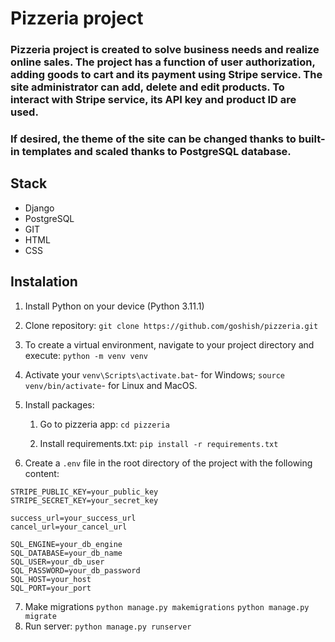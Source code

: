 # Pizzeria project

### Pizzeria project is created to solve business needs and realize online sales. The project has a function of user authorization, adding goods to cart and its payment using Stripe service. The site administrator can add, delete and edit products. To interact with Stripe service, its API key and product ID are used.
### If desired, the theme of the site can be changed thanks to built-in templates and scaled thanks to PostgreSQL database.


## Stack

* Django
* PostgreSQL
* GIT
* HTML
* CSS

## Instalation

1. Install Python on your device (Python 3.11.1)
2. Clone repository:  ```git clone https://github.com/goshish/pizzeria.git ```
3. To create a virtual environment, navigate to your project directory and execute:
   ``` python -m venv venv ```
4. Activate your 
```venv\Scripts\activate.bat```- for Windows;
```source venv/bin/activate```- for Linux and MacOS.
5. Install packages:

     1. Go to pizzeria app: ```cd pizzeria```
   
     2. Install requirements.txt: ``` pip install -r requirements.txt ```
  
6. Create a ```.env``` file in the root directory of the project with the following content:
```
STRIPE_PUBLIC_KEY=your_public_key
STRIPE_SECRET_KEY=your_secret_key

success_url=your_success_url
cancel_url=your_cancel_url

SQL_ENGINE=your_db_engine
SQL_DATABASE=your_db_name
SQL_USER=your_db_user
SQL_PASSWORD=your_db_password
SQL_HOST=your_host
SQL_PORT=your_port
 ```
7. Make migrations
   ```python manage.py makemigrations```
   ```python manage.py migrate```
10. Run server: ```python manage.py runserver```




